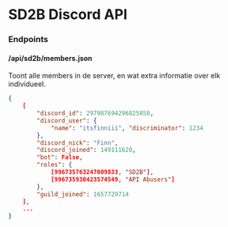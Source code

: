 # SD2B Discord API

### Endpoints

#### /api/sd2b/members.json

Toont alle members in de server, en wat extra informatie over elk individueel.

```json
{
    [
    	"discord_id": 297987694296825858,
		"discord_user": {
    		"name": "itsfinniii", "discriminator": 1234
		},
		"discord_nick": "Finn",
		"discord_joined": 149111620,
		"bot": False,
		"roles": {
            [996735763247009833, "SD2B"],
			[996735930423574549, "API Abusers"]
		},
		"guild_joined": 1657729714
    ],
    ...
}
```



